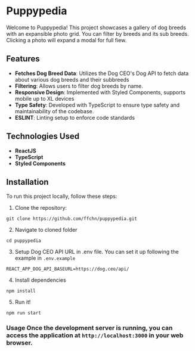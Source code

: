 
# Puppypedia

Welcome to Puppypedia! This project showcases a gallery of dog breeds with an expansible photo grid. You can filter by breeds and its sub breeds. Clicking a photo will expand a modal for full fiew.

## Features

- **Fetches Dog Breed Data**: Utilizes the Dog CEO's Dog API to fetch data about various dog breeds and their subbreeds
- **Filtering**: Allows users to filter dog breeds by name.
- **Responsive Design**: Implemented with Styled Components, supports mobile up to XL devices
- **Type Safety**: Developed with TypeScript to ensure type safety and maintainability of the codebase.
- **ESLINT**: Linting setup to enforce code standards

## Technologies Used

- **ReactJS**
- **TypeScript**
- **Styled Components**

## Installation

To run this project locally, follow these steps:

1. Clone the repository:

`git clone https://github.com/ffchn/puppypedia.git`

2. Navigate to cloned folder

`cd puppypedia`

3. Setup Dog CEO API URL in .env file. You can set it up following the example in `.env.example`

`REACT_APP_DOG_API_BASEURL=https://dog.ceo/api/`

4. Install dependencies

`npm install`

5. Run it!

`npm run start`

  
### Usage Once the development server is running, you can access the application at `http://localhost:3000` in your web browser. 